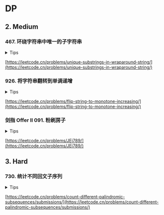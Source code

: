 # DP

## 2. Medium

### 467. 环绕字符串中唯一的子字符串

<details>
<summary>Tips</summary>

1. 子串问题优先考虑dp[i]以第i个字母结尾的dp,或者是滑动窗口
2. dp[i]为第i个字母结尾的最长子串长度
3. dp[cs[i]-'a'] = cs[i] - cs[i-1] == 1 ? Math.max(dp[cs[i] - 'a'], length) : 1
4. dp[cs[0]-'a'] = 1

</details>

[https://leetcode.cn/problems/unique-substrings-in-wraparound-string/](https://leetcode.cn/problems/unique-substrings-in-wraparound-string/)

### 926. 将字符串翻转到单调递增

<details>
<summary>Tips</summary>

1. 如果字符s0到i-1是单调的,则翻转/不翻转i的位置后也会保持单调
2. dp[i][0]和dp[i][1]表示让i位置字符是0或1的最小翻转次数
3. 0的话要求前面也得是0
4. dp[i][0] = dp[i-1][0] + s[i] == 1 ? 1 : 0
5. 1的话前面可以是0/1,所以取最小值
6. dp[i][1] = min(dp[i-1][0],dp[i-1][1]) + s[i] == 0 ? 1 : 0

</details>

[https://leetcode.cn/problems/flip-string-to-monotone-increasing/](https://leetcode.cn/problems/flip-string-to-monotone-increasing/)

### 剑指 Offer II 091. 粉刷房子

<details>
<summary>Tips</summary>

1. 第i个位置用3种颜色的最小cost,`int[][] dp = new int[costs.length][3];`
2. 分别计算各种颜色的最小值=前面2种的最小值+当前这种颜色的cost,
3. ```java
   dp[i][0] = Math.min(dp[i - 1][1], dp[i - 1][2]) + costs[i][0];
   dp[i][1] = Math.min(dp[i - 1][0], dp[i - 1][2]) + costs[i][1];
   dp[i][2] = Math.min(dp[i - 1][0], dp[i - 1][1]) + costs[i][2];
   ```
4. 最后比较最后位置3种的最小值即可

</details>

[https://leetcode.cn/problems/JEj789/](https://leetcode.cn/problems/JEj789/)

## 3. Hard

### 730. 统计不同回文子序列

<details>
<summary>Tips</summary>

1. dp[x][i][j]表示以字符x开头下标i到j的回文串的长度,根据i和j位置的字符是否相等有4中情况
    1. 如果i和j位置的字符是c
        1. 那么i+1,j-1位置的回文串在首尾都加上x还是回文串,并且会新增加x和xx2个回文串
    2. j是c,那么就等于i+1到j的回文串数量
    3. i是c,那么就等于i到j-1的回文串数量
    4. 都不是,那就i+1到j-1

</details>


[https://leetcode.cn/problems/count-different-palindromic-subsequences/submissions/](https://leetcode.cn/problems/count-different-palindromic-subsequences/submissions/)